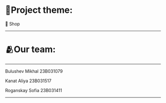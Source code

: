 # 📃Project theme:

🛒 Shop

---

# 🫂Our team:

---

Bulushev Mikhal 23B031079

Kanat Aliya 23B031517

Roganskay Sofia 23B031411

---